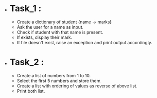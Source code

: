 - # Task_1 : 
  - Create a dictionary of student {name -> marks}
  - Ask the user for a name as input.
  - Check if student with that name is present.
  - If exists, display their mark.
  - If file doesn't exist, raise an exception and print output accordingly.

- # Task_2 :
  - Create a list of numbers from 1 to 10.
  - Select the first 5 numbers and store them.
  - Create a list with ordering of values as reverse of above list.
  - Print both list.